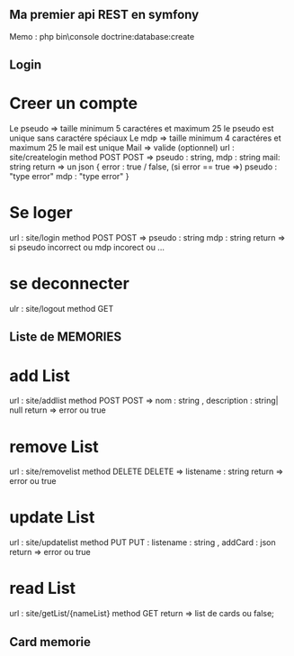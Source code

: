 ## Ma premier api REST en symfony

Memo : php bin\console doctrine:database:create

## Login

# Creer un compte

Le pseudo => taille minimum 5 caractéres et maximum 25 le pseudo est unique sans caractére spéciaux
Le mdp => taille minimum 4 caractéres et maximum 25 le mail est unique
Mail => valide (optionnel)
url : site/createlogin method POST
POST => pseudo : string, mdp : string mail: string
return => un json {
error : true / false,
(si error == true =>)
pseudo : "type error"
mdp : "type error"
}

# Se loger

url : site/login method POST
POST => pseudo : string mdp : string
return => si pseudo incorrect ou mdp incorect ou ...

# se deconnecter

ulr : site/logout method GET

## Liste de MEMORIES

# add List

url : site/addlist method POST
POST => nom : string , description : string| null
return => error ou true

# remove List

url : site/removelist method DELETE
DELETE => listename : string
return => error ou true

# update List

url : site/updatelist method PUT
PUT : listename : string , addCard : json
return => error ou true

# read List

url : site/getList/{nameList} method GET
return => list de cards ou false;

## Card memorie
